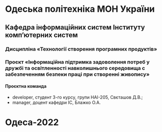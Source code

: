 # Одеська політехніка МОН України
## Кафедра інформаційних систем Інституту комп’ютерних систем
### Дисципліна «Технології створення програмних продуктів»
### Проєкт «Інформаційна підтримка задоволення потреб у дружбі та освітленності навколишнього середовища с забезпеченням безпеки праці при створенні живопису»
#### Проєктна команда
<ul>
    <li>developer, студент 3-го курсу, групи НАІ-205, Свєташов Д.В.;</li>
    <li>manager, доцент кафедри ІС, Блажко О.А.</li>
</ul>

# Одеса-2022
